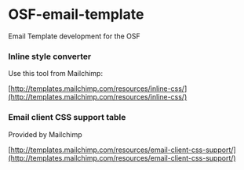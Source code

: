 # OSF-email-template
Email Template development for the OSF


### Inline style converter

Use this tool from Mailchimp:


[http://templates.mailchimp.com/resources/inline-css/](http://templates.mailchimp.com/resources/inline-css/)


### Email client CSS support table

Provided by Mailchimp

[http://templates.mailchimp.com/resources/email-client-css-support/](http://templates.mailchimp.com/resources/email-client-css-support/)